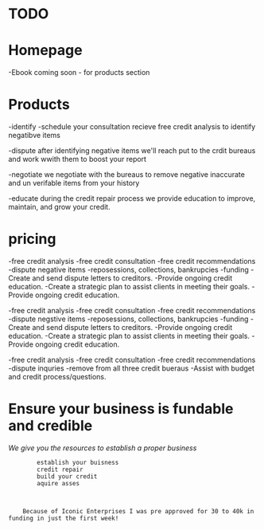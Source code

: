 # TODO

# Homepage
 
 -Ebook coming soon - for products section


 # Products 

-identify
 -schedule your consultation
 recieve free credit analysis to identify negatibve items 

-dispute
 after identifying negative items we'll reach put to the crdit bureaus and work wwith them to boost your report

-negotiate 
we negotiate with the bureaus to remove negative inaccurate and un verifable items from your history 

-educate
during the credit repair process we provide education to improve, maintain, and grow your credit.


# pricing

-free credit analysis
-free credit consultation
-free credit recommendations 
-dispute negative items
-reposessions, collections, bankrupcies 
-funding
-Create and send dispute letters to creditors.
-Provide ongoing credit education.
-Create a strategic plan to assist clients in meeting their goals.
-Provide ongoing credit education.

-free credit analysis
-free credit consultation
-free credit recommendations 
-dispute negstive items
-reposessions, collections, bankrupcies 
-funding
-Create and send dispute letters to creditors.
-Provide ongoing credit education.
-Create a strategic plan to assist clients in meeting their goals.
-Provide ongoing credit education.



-free credit analysis
-free credit consultation
-free credit recommendations 
-dispute inquries
-remove from all three credit bueraus
-Assist with budget and credit process/questions.


<!--<section class= "sct-2-5 sct">
    <div class="container">
        <div class="content">
            <h1 class="sct-title">Products</h1>
            <div class= "wrapper">
            <div class="grid-item-2">
                <h3>E-book</h3>
                <i class="fas fa-book"></i>
            </div>
            <div class="grid-item-2">
                <h3>funding</h3>
                <i class="fas fa-hand-holding-usd"></i>
            </div>
            <div class="grid-item-2">
                <h3>free credit repair letters</h3>
                <i class="fas fa-envelope-open-text"></i>
            </div>
            <div class="grid-item-2">
                <h3>secret lenders list</h3>
                <i class="fas fa-mask"></i>
            </div>
            <div class="grid-item-2">
                <h3>start up buisness</h3>
                <i class="fas fa-briefcase"></i>
            </div>
            </div>
        </div>
</section>-->

 <h1 class="sct-title">
                Ensure your business is fundable and credible
            </h1>
            <p><em>We give you the resources to establish a proper business</em></p>


            establish your buisness 
            credit repair 
            build your credit 
            aquire asses



        Because of Iconic Enterprises I was pre approved for 30 to 40k in funding in just the first week!

